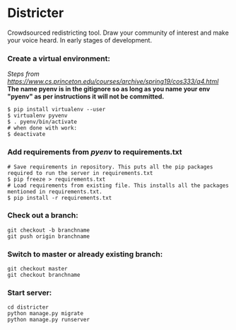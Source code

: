# Districter
Crowdsourced redistricting tool. Draw your community of interest and make your voice heard. In early stages of development.


### Create a virtual environment:
_Steps from https://www.cs.princeton.edu/courses/archive/spring19/cos333/a4.html_
**The name pyenv is in the gitignore so as long as you name your env "pyenv" as per instructions it will not be committed.**
```
$ pip install virtualenv --user  
$ virtualenv pyvenv                 
$ . pyenv/bin/activate
# when done with work:
$ deactivate                      
```
### Add requirements from *pyenv* to requirements.txt
```
# Save requirements in repository. This puts all the pip packages required to run the server in requirements.txt
$ pip freeze > requirements.txt
# Load requirements from existing file. This installs all the packages mentioned in requirements.txt.
$ pip install -r requirements.txt
```

### Check out a branch:
```
git checkout -b branchname
git push origin branchname
```

### Switch to master or already existing branch:
```
git checkout master
git checkout branchname
```

### Start server:
```
cd districter
python manage.py migrate
python manage.py runserver
```
